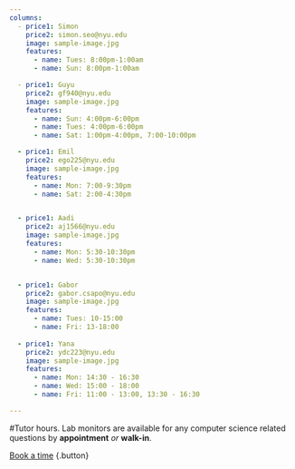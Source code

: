 ```yaml
---
columns:
  - price1: Simon
    price2: simon.seo@nyu.edu
    image: sample-image.jpg
    features:
      - name: Tues: 8:00pm-1:00am
      - name: Sun: 8:00pm-1:00am

  - price1: Guyu
    price2: gf940@nyu.edu
    image: sample-image.jpg
    features:
      - name: Sun: 4:00pm-6:00pm
      - name: Tues: 4:00pm-6:00pm
      - name: Sat: 1:00pm-4:00pm, 7:00-10:00pm

  - price1: Emil
    price2: ego225@nyu.edu
    image: sample-image.jpg
    features:
      - name: Mon: 7:00-9:30pm
      - name: Sat: 2:00-4:30pm


  - price1: Aadi
    price2: aj1566@nyu.edu
    image: sample-image.jpg
    features:
      - name: Mon: 5:30-10:30pm
      - name: Wed: 5:30-10:30pm


  - price1: Gabor
    price2: gabor.csapo@nyu.edu
    image: sample-image.jpg
    features:
      - name: Tues: 10-15:00
      - name: Fri: 13-18:00
      
  - price1: Yana
    price2: ydc223@nyu.edu
    image: sample-image.jpg
    features:
      - name: Mon: 14:30 - 16:30
      - name: Wed: 15:00 - 18:00
      - name: Fri: 11:00 - 13:00, 13:30 - 16:30 

---
```

#Tutor hours.
Lab monitors are available for any computer science related questions by **appointment** *or* **walk-in**.


[Book a time](/appointments) {.button}
